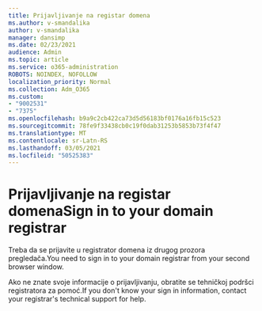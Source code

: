 ```yaml
---
title: Prijavljivanje na registar domena
ms.author: v-smandalika
author: v-smandalika
manager: dansimp
ms.date: 02/23/2021
audience: Admin
ms.topic: article
ms.service: o365-administration
ROBOTS: NOINDEX, NOFOLLOW
localization_priority: Normal
ms.collection: Adm_O365
ms.custom:
- "9002531"
- "7375"
ms.openlocfilehash: b9a9c2cb422ca73d5d56183bf0176a16fb15c523
ms.sourcegitcommit: 78fe9f33438cb0c19f0dab31253b5853b73f4f47
ms.translationtype: MT
ms.contentlocale: sr-Latn-RS
ms.lasthandoff: 03/05/2021
ms.locfileid: "50525383"
---
```

# <a name="sign-in-to-your-domain-registrar"></a><span data-ttu-id="5fd0f-102">Prijavljivanje na registar domena</span><span class="sxs-lookup"><span data-stu-id="5fd0f-102">Sign in to your domain registrar</span></span>

<span data-ttu-id="5fd0f-103">Treba da se prijavite u registrator domena iz drugog prozora pregledača.</span><span class="sxs-lookup"><span data-stu-id="5fd0f-103">You need to sign in to your domain registrar from your second browser window.</span></span>

<span data-ttu-id="5fd0f-104">Ako ne znate svoje informacije o prijavljivanju, obratite se tehničkoj podršci registratora za pomoć.</span><span class="sxs-lookup"><span data-stu-id="5fd0f-104">If you don't know your sign in information, contact your registrar's technical support for help.</span></span>